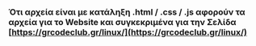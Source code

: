 ### Ότι αρχεία είναι με κατάληξη .html / .css / .js  αφορούν τα αρχεία για το Website και συγκεκριμένα για την Σελίδα  [https://grcodeclub.gr/linux/](https://grcodeclub.gr/linux/)
